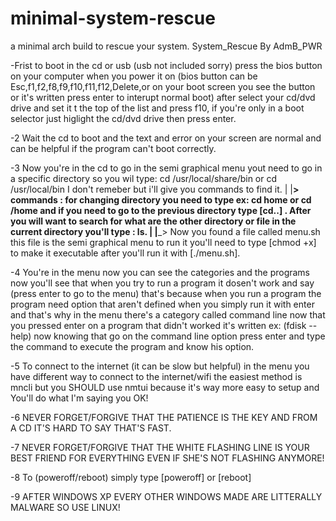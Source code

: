 # minimal-system-rescue
a minimal arch build to rescue your system.
System_Rescue By AdmB_PWR


-Frist to boot in the cd or usb (usb not included sorry) press the bios button on your computer when you power it on (bios button can be Esc,f1,f2,f8,f9,f10,f11,f12,Delete,or on your boot screen you see the button or it's written press enter to interupt normal boot) after select your cd/dvd drive and set it t the top of the list and press f10, if you're only in a boot selector just higlight the cd/dvd drive then press enter.

-2 Wait the cd to boot and the text and error on your screen are normal and can be helpful if the program can't boot correctly.

-3 Now you're in the cd to go in the semi graphical menu yout need to go in a specific directory so you wil type: cd /usr/local/share/bin or cd /usr/local/bin I don't remeber but i'll give you commands to find it.
|
|__> commands : for changing directory you need to type ex: cd home or cd /home  and if you need to go to the previous directory type [cd..] . After you will want to search for what are the other directory or file in the current directory you'll type : ls.
|
|___> Now you found a file called menu.sh this file is the semi graphical menu  to run it you'll need to type [chmod +x] to make it executable after you'll run it with [./menu.sh].

-4 You're in the menu now you can see the categories and the programs now you'll see that when you try to run a program it dosen't work and say (press enter to go to the menu) that's because when you run a program the program need option that aren't defined when you simply run it with enter and that's why in the menu there's a category called command line now that you pressed enter on a program that didn't worked it's written ex:  (fdisk --help) now knowing that go on the command line option press enter and type the command to execute the program and know his option.

-5 To connect to the internet (it can be slow but helpful) in the menu you have different way to connect to the internet/wifi the easiest method is mncli but you SHOULD use nmtui because it's way more easy to setup and You'll do what I'm saying you OK!

-6 NEVER FORGET/FORGIVE THAT THE PATIENCE IS THE KEY AND FROM A CD IT'S HARD TO SAY THAT'S FAST.

-7 NEVER FORGET/FORGIVE THAT THE WHITE FLASHING LINE IS YOUR BEST FRIEND FOR EVERYTHING EVEN IF SHE'S NOT FLASHING ANYMORE!

-8 To (poweroff/reboot) simply type [poweroff] or [reboot]

-9 AFTER WINDOWS XP EVERY OTHER WINDOWS MADE ARE LITTERALLY MALWARE SO USE LINUX!
